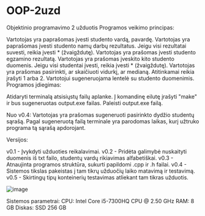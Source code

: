 # OOP-2uzd
Objektinio programavimo 2 užduotis
Programos veikimo principas:

Vartotojas yra paprašomas įvesti studento vardą, pavardę. Vartotojas yra paprašomas įvesti studento namų darbų rezultatus.
Jeigu visi rezultatai suvesti, reikia įvesti * (žvaigždutę). Vartotojas yra prašomas įvesti studento egzamino rezultatą.
Vartotojas yra prašomas įveskito kito studento duomenis. Jeigu visi studentai įvesti, reikia įvesti * (žvaigždutę).
Vartotojas yra prašomas pasirinkti, ar skaičiuoti vidurkį, ar medianą. Atitinkamai reikia įrašyti 1 arba 2. Vartotojui sugeneruojama lentelė su studento duomenimis.
Programos įdiegimas:

Atidaryti terminalą atsisiųstų failų aplanke. Į komandinę eilutę įrašyti "make" ir bus sugeneruotas output.exe failas. Paleisti output.exe failą.

Nuo v0.4: Vartotojas yra prašomas sugeneruoti pasirinkto dydžio studentų sąrašą. Pagal sugeneruotą failą terminale yra parodomas laikas, kurį užtruko programa tą sąrašą apdorojant.

Versijos:

v0.1 - Įvykdyti užduoties reikalavimai.
v0.2 - Pridėta galimybė nuskaityti duomenis iš txt failo, studentų vardų rikiavimas alfabetiškai.
v0.3 - Atnaujinta programos struktūra, sukurti papildomi .cpp ir .h failai.
v0.4 - Sistemos tikslas pakeistas į tam tikrų užduočių laiko matavimą ir testavimą.
v0.5 - Skirtingų tipų konteinerių testavimas atliekant tam tikras užduotis.

![image](https://user-images.githubusercontent.com/75229680/113475399-23a8fe80-947e-11eb-855c-d761b92eb4f6.png)


Sistemos parametrai:
CPU: Intel Core i5-7300HQ CPU @ 2.50 GHz
RAM: 8 GB
Diskas: SSD 256 GB
